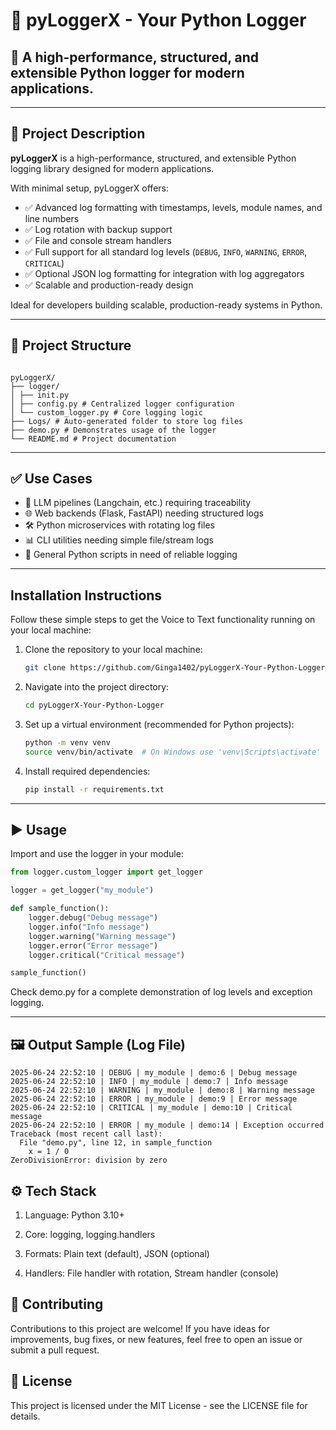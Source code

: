 

# 📜 pyLoggerX - Your Python Logger


## 🔧 A high-performance, structured, and extensible Python logger for modern applications.


---

## 🧾 Project Description


**pyLoggerX** is a high-performance, structured, and extensible Python logging library designed for modern applications.

With minimal setup, pyLoggerX offers:
- ✅ Advanced log formatting with timestamps, levels, module names, and line numbers
- ✅ Log rotation with backup support
- ✅ File and console stream handlers
- ✅ Full support for all standard log levels (`DEBUG`, `INFO`, `WARNING`, `ERROR`, `CRITICAL`)
- ✅ Optional JSON log formatting for integration with log aggregators
- ✅ Scalable and production-ready design

Ideal for developers building scalable, production-ready systems in Python.

---

## 📂 Project Structure

```

pyLoggerX/
├── logger/
│ ├── init.py
│ ├── config.py # Centralized logger configuration
│ └── custom_logger.py # Core logging logic
├── Logs/ # Auto-generated folder to store log files
├── demo.py # Demonstrates usage of the logger
└── README.md # Project documentation

```

---

## ✅ Use Cases

- 🧠 LLM pipelines (Langchain, etc.) requiring traceability
- 🌐 Web backends (Flask, FastAPI) needing structured logs
- 🛠️ Python microservices with rotating log files
- 📊 CLI utilities needing simple file/stream logs
- 🧪 General Python scripts in need of reliable logging

---


## **Installation Instructions**

Follow these simple steps to get the Voice to Text functionality running on your local machine:

1. Clone the repository to your local machine:
    ```bash
    git clone https://github.com/Ginga1402/pyLoggerX-Your-Python-Logger.git
    ```
2. Navigate into the project directory:
    ```bash
    cd pyLoggerX-Your-Python-Logger
    ```
3. Set up a virtual environment (recommended for Python projects):
    ```bash
    python -m venv venv
    source venv/bin/activate  # On Windows use 'venv\Scripts\activate'
    ```
4. Install required dependencies:
    ```bash
    pip install -r requirements.txt
    ```

---

## ▶️ Usage

Import and use the logger in your module:

```python
from logger.custom_logger import get_logger

logger = get_logger("my_module")

def sample_function():
    logger.debug("Debug message")
    logger.info("Info message")
    logger.warning("Warning message")
    logger.error("Error message")
    logger.critical("Critical message")

sample_function()

```

Check demo.py for a complete demonstration of log levels and exception logging.


---


## 🖼️ Output Sample (Log File)

```
2025-06-24 22:52:10 | DEBUG | my_module | demo:6 | Debug message
2025-06-24 22:52:10 | INFO | my_module | demo:7 | Info message
2025-06-24 22:52:10 | WARNING | my_module | demo:8 | Warning message
2025-06-24 22:52:10 | ERROR | my_module | demo:9 | Error message
2025-06-24 22:52:10 | CRITICAL | my_module | demo:10 | Critical message
2025-06-24 22:52:10 | ERROR | my_module | demo:14 | Exception occurred
Traceback (most recent call last):
  File "demo.py", line 12, in sample_function
    x = 1 / 0
ZeroDivisionError: division by zero
```

## ⚙️ Tech Stack

1. Language: Python 3.10+

2. Core: logging, logging.handlers

3. Formats: Plain text (default), JSON (optional)

4. Handlers: File handler with rotation, Stream handler (console)


## **🤝 Contributing**
Contributions to this project are welcome! If you have ideas for improvements, bug fixes, or new features, feel free to open an issue or submit a pull request.

## **📄 License**
This project is licensed under the MIT License - see the LICENSE file for details.



   
